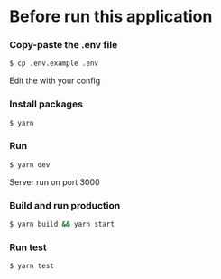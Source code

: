 # Before run this application

### Copy-paste the .env file

```bash
$ cp .env.example .env
```

Edit the with your config 

### Install packages

```bash
$ yarn
```

### Run

```bash
$ yarn dev
```

Server run on port 3000

### Build and run production

```bash
$ yarn build && yarn start
```

### Run test

```bash
$ yarn test
```